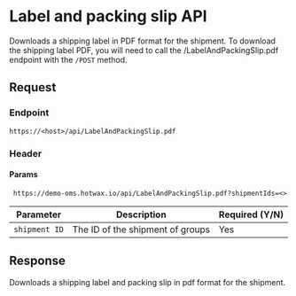 # Label and packing slip API

Downloads a shipping label in PDF format for the shipment. To download the shipping label PDF, you will need to call the /LabelAndPackingSlip.pdf endpoint with the `/POST` method.

## Request

### Endpoint

`https://<host>/api/LabelAndPackingSlip.pdf`

### Header

#### Params

```
 https://demo-oms.hotwax.io/api/LabelAndPackingSlip.pdf?shipmentIds=<>
```

| Parameter        | Description                                               | Required (Y/N) |
|------------------|-----------------------------------------------------------|----------------|
| `shipment ID`    | The ID of the shipment of groups                          | Yes            |


## Response

Downloads a shipping label and packing slip in pdf format for the shipment. 
